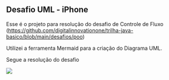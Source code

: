 ## Desafio UML - iPhone

Esse é o projeto para resolução do desafio de Controle de Fluxo (https://github.com/digitalinnovationone/trilha-java-basico/blob/main/desafios/poo)

Utilizei a ferramenta Mermaid para a criação do Diagrama UML.

Segue a resolução do desafio

[![](https://mermaid.ink/img/pako:eNqNkktuwjAQhq8SeQUqcIAIIaGyYVGEStVVNoM9SUZyPJFjoxbKabroQbhYnRAeabrAq_H498w3j4OQrFDEYjweJ8aR0xhHy6LUWKBxcPo5fXOkOFpgBSk1Jq1zNpiY5kdipIaqWhBkForEROE0nlYWHc6-Yy29Pb5iaVl5x_bFVyRBt7L6TKdkHNoUJM5mN_eTYwl2MLzzlOCrrqtCjZLYQBt3sHGWTBYVzW14ZbmRzEuwqHN-Cz9TNiT5ARRNWcjbxja-QMv3XODQKOyyUghNYJ_ZWiR-5_3gP5oV7DADxXZZ5zXoHoDBD9qSXUNG5lqvt7oDpOjclRXvYL6FQZfWg6Y9XEIM_0ysHeRk8jXrz60v6Te0r-mVWecSIxEaWQCpsI5N3YlwedjDRMTBVJiC1y4RiTkGKQSIzaeRInbW40hY9lku4hR0FW6-VGEI7VZeJKioBj_ve7P2x18x7_gL?type=png)](https://mermaid.live/edit#pako:eNqNkktuwjAQhq8SeQUqcIAIIaGyYVGEStVVNoM9SUZyPJFjoxbKabroQbhYnRAeabrAq_H498w3j4OQrFDEYjweJ8aR0xhHy6LUWKBxcPo5fXOkOFpgBSk1Jq1zNpiY5kdipIaqWhBkForEROE0nlYWHc6-Yy29Pb5iaVl5x_bFVyRBt7L6TKdkHNoUJM5mN_eTYwl2MLzzlOCrrqtCjZLYQBt3sHGWTBYVzW14ZbmRzEuwqHN-Cz9TNiT5ARRNWcjbxja-QMv3XODQKOyyUghNYJ_ZWiR-5_3gP5oV7DADxXZZ5zXoHoDBD9qSXUNG5lqvt7oDpOjclRXvYL6FQZfWg6Y9XEIM_0ysHeRk8jXrz60v6Te0r-mVWecSIxEaWQCpsI5N3YlwedjDRMTBVJiC1y4RiTkGKQSIzaeRInbW40hY9lku4hR0FW6-VGEI7VZeJKioBj_ve7P2x18x7_gL)
